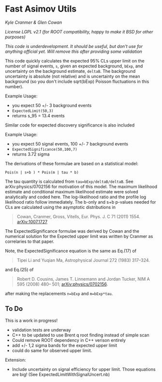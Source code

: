 # Fast Asimov Utils

*Kyle Cranmer & Glen Cowan*

*License LGPL v2.1 (for ROOT compatibility, happy to make it BSD for other purposes)*


*This code is underdevelopment. It should be useful, but don't use for anything official yet. 
Will remove this after providing some validation*

This code quickly calculates the expected 95% CLs upper limit on the number of
signal events, `s`, given an expected background, `bExp`, and 
uncertainty on the background estimate, `deltaB`.
The background uncertainty is absolute (not relative) and is uncertainty
on the mean background (so you don't include sqrt(bExp) Poisson fluctuations in this number).

Example Usage: 

  * you expect 50 +/- 3 background events
  * `ExpectedLimit(50,3)`
  * returns s_95 = 13.4 events

Similar code for expected discovery significance is also included

Example Usage:

   * you expect 50 signal events, 100 +/- 7 background events
   * `ExpectedSignificance(50,100,7)`
   * returns 3.72 sigma


The derivations of these formulae are based on a statistical model:

	Pois(n | s+b ) * Pois(m | tau * b)

The tau quantity is calculated from `tau=bExp/deltaB/deltaB`.
See arXiv:physics/0702156 for motivation of this model.
The maximum likelihood estimate and conditional maximum likelihood estimate
were solved analytically and coded here.
The log-likelihood ratio and the profile log likelihood ratio follow immediately.
The b-only and s+b p-values needed for CLs are calculated using the 
asymptotic distributions in 
>	Cowan, Cranmer, Gross, Vitells,	Eur. Phys. J. C 71 (2011) 1554.  
[arXiv:1007.1727](http://arxiv.org/abs/1007.1727)

The ExpectedSignificance formulae was derived by Cowan and the numerical solution 
for the Expected upper limit was written by Cranmer as correlaries to that paper.

Note, the ExpectedSignificance equation is the same as Eq.(17) of
> Tipei Li and Yuqian Ma, Astrophysical Journal 272 (1983) 317–324.

and Eq.(25) of 
>  Robert D. Cousins, James T. Linnemann and Jordan Tucker, NIM A 595 (2008) 480– 501; [arXiv:physics/0702156](http://arxiv.org/abs/physics/0702156).

after making the replacements `n=bExp` and `m=bExp*tau`. 


## To Do

This is a work in progress!
   * validation tests are underway
   * C++ to be updated to use Brent q root finding instead of simple scan
   * Could remove ROOT dependency in C++ verison entirely
   * add +/- 1,2 sigma bands for the expected upper limit
   * could do same for observed upper limit.

Extension:
   * Include uncertainty on signal efficiency for upper limit. Those equations are big! (See ExpectedLimitWithSignalUncert.nb)
